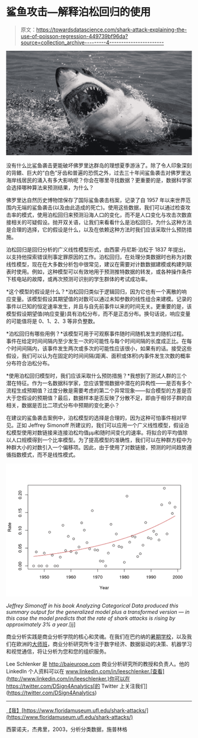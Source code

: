 # 鲨鱼攻击—解释泊松回归的使用

> 原文：<https://towardsdatascience.com/shark-attack-explaining-the-use-of-poisson-regression-449739bf96da?source=collection_archive---------4----------------------->

![](img/285b020a600a33310776f33f4d0e05ec.png)

没有什么比鲨鱼袭击更能破坏佛罗里达群岛的理想夏季游泳了。除了令人印象深刻的背鳍、巨大的“白色”牙齿和普遍的恐慌之外，过去三十年间鲨鱼袭击对佛罗里达海岸线居民的涌入有多大影响呢？你会在哪里寻找数据？更重要的是，数据科学家会选择哪种算法来预测结果，为什么？

佛罗里达自然历史博物馆保存了国际鲨鱼袭击档案，记录了自 1957 年以来世界范围内无端的鲨鱼袭击(以及由此造成的死亡)。使用这些数据，我们可以通过检查攻击率的模式，使用泊松回归来预测沿海人口的变化，而不是人口变化与攻击次数直接相关的可疑假设。抛开双关语，让我们来看看什么是泊松回归，为什么这种方法是合理的选择，它的假设是什么，以及在依赖这种方法时我们应该采取什么预防措施。

泊松回归是回归分析的广义线性模型形式，由西蒙·丹尼斯·泊松于 1837 年提出，以支持他探索错误刑事定罪原因的工作。泊松回归，在处理分类数据时也称为对数线性模型，现在在大多数分析包中很常见，建议在需要对计数数据建模或构建列联表时使用。例如，这种模型可以有效地用于预测推特数据的转发，或各种操作条件下核电站的故障，或再次预测可识别的学生群体的考试成功率。

*这个模型的假设是什么？*泊松回归类似于逻辑回归，因为它也有一个离散的响应变量。该模型假设其期望值的对数可以通过未知参数的线性组合来建模。记录的事件以已知的恒定速率发生，并且与自先前事件以来的时间无关。更重要的是，该模型假设期望值(响应变量)具有泊松分布，而不是正态分布。换句话说，响应变量的可能值将是 0、1、2、3 等非负整数。

*泊松回归有哪些用例？*该模型可用于可观察事件随时间随机发生的随机过程。事件在给定时间间隔内至少发生一次的可能性与每个时间间隔的长度成正比。在每个时间间隔内，该事件发生两次或多次的可能性应该很小，如果有的话。接受这些假设，我们可以认为在固定的时间间隔(距离、面积或体积)内事件发生次数的概率分布符合泊松分布。

*使用泊松回归模型时，我们应该采取什么预防措施？*我想到了测试人群的三个潜在特征。作为一名数据科学家，您应该警惕数据中潜在的异构性——是否有多个流程生成预期值？过度分散是需要考虑的第二个异常现象——拟合模型的方差是否大于您假设的预期值？最后，数据样本是否反映了分散不足，即由于相邻子群的自相关，数据是否比二项式分布中预期的变化更小？

在建议的鲨鱼袭击案例中，泊松模型的选择是合理的，因为这种可怕事件相对罕见。正如 Jeffrey Simonoff 所建议的，我们可以应用一个广义线性模型，假设泊松模型使用对数链接来连接泊松均值μμ和随时间变化的速率。将拟合的平均值除以人口规模得到一个比率模型。为了提高模型的准确性，我们可以在种群方程中为种群大小的对数引入一个偏移项。因此，由于使用了对数链接，预测的时间趋势遵循指数模式，而不是线性模式。

![](img/6e0fddf8ccf17fe5add633d38486c27c.png)

*Jeffrey Simonoff in his book Analyzing Categorical Data produced this summary output for the generalized model plus a transformed version — in this case the model predicts that the rate of shark attacks is rising by approximately 3% a year*.[[ii]](#_edn2)

商业分析实践是商业分析学院的核心和灵魂。在我们在巴约纳的[暑期学校](http://baisummer.com/)，以及我们在欧洲的[大师班](https://www.eventbrite.com/e/masterclass-the-high-road-to-gdpr-tickets-42719246416)，商业分析研究所专注于数字经济、数据驱动的决策、机器学习和视觉通信，将让分析为您和您的组织服务。

Lee Schlenker 是 http://baieurope.com 商业分析研究所的教授和负责人。他的 LinkedIn 个人资料可以在 www.linkedin.com/in/leeschlenker.[查看](http://www.linkedin.com/in/leeschlenker.)你可以在 https://twitter.com/DSign4Analytics[的 Twitter 上关注我们](https://twitter.com/DSign4Analytics)

________________

[【我】](#_ednref1)[https://www.floridamuseum.ufl.edu/shark-attacks/](https://www.floridamuseum.ufl.edu/shark-attacks/)

西蒙诺夫，杰弗里，2003，分析分类数据，施普林格